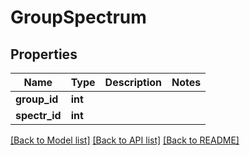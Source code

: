 # GroupSpectrum

## Properties
Name | Type | Description | Notes
------------ | ------------- | ------------- | -------------
**group_id** | **int** |  | 
**spectr_id** | **int** |  | 

[[Back to Model list]](../README.md#documentation-for-models) [[Back to API list]](../README.md#documentation-for-api-endpoints) [[Back to README]](../README.md)


